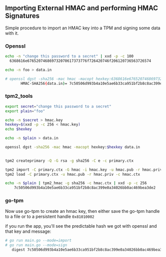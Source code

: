## Importing External HMAC and performing HMAC Signatures

Simple procedure to import an HMAC key into a TPM and signing some data with it.




### Openssl

```bash
echo -n "change this password to a secret" | xxd -p -c 100
  6368616e676520746869732070617373776f726420746f206120736563726574

echo -n foo > data.in

# openssl dgst -sha256 -mac hmac -macopt hexkey:6368616e676520746869732070617373776f726420746f206120736563726574 data.in
       HMAC-SHA256(data.in)= 7c50506d993b4a10e5ae6b33ca951bf2b8c8ac399e0a34026bb0ac469bea3de2
```

### tpm2_tools

```bash
export secret="change this password to a secret"
export plain="foo"

echo -n $secret > hmac.key
hexkey=$(xxd -p -c 256 < hmac.key)
echo $hexkey

echo -n $plain > data.in

openssl dgst -sha256 -mac hmac -macopt hexkey:$hexkey data.in
 

tpm2 createprimary -Q -G rsa -g sha256 -C e -c primary.ctx

tpm2 import -C primary.ctx -G hmac -i hmac.key -u hmac.pub -r hmac.priv
tpm2 load -C primary.ctx -u hmac.pub -r hmac.priv -c hmac.ctx

echo -n $plain | tpm2_hmac -g sha256 -c hmac.ctx | xxd -p -c 256
    7c50506d993b4a10e5ae6b33ca951bf2b8c8ac399e0a34026bb0ac469bea3de2
```

### go-tpm

Now use go-tpm to create an hmac key, then either save the go-tpm handle to a file or to a persistent handle `0x81010002`

if you run the app, you'll see the predictable hash we got with openssl and that key and message:

```bash
# go run main.go --mode=import
# go run main.go --mode=sign
   digest 7c50506d993b4a10e5ae6b33ca951bf2b8c8ac399e0a34026bb0ac469bea3de2

```

